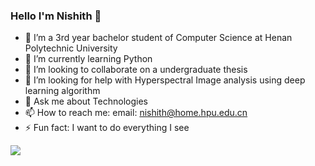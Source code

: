 ### Hello I'm Nishith 👋

- 🔭 I’m a 3rd year bachelor student of Computer Science at Henan Polytechnic University
- 🌱 I’m currently learning Python
- 👯 I’m looking to collaborate on a undergraduate thesis
- 🤔 I’m looking for help with Hyperspectral Image analysis using deep learning algorithm
- 💬 Ask me about Technologies 
- 📫 How to reach me: email: nishith@home.hpu.edu.cn
- ⚡ Fun fact: I want to do everything I see 

<img src="https://github-readme-stats.vercel.app/api?username=nishith170217&show_icons=true&title_color=ffffff&icon_color=bb2acf&text_color=daf7dc&bg_color=151515">
